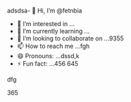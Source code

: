 adsdsa- 👋 Hi, I’m @fetnbia
- 👀 I’m interested in ...
- 🌱 I’m currently learning ...
- 💞️ I’m looking to collaborate on ...9355
- 📫 How to reach me ...fgh
- 😄 Pronouns: ...dssd,k
- ⚡ Fun fact: ...456
645
<!---54asds
fetnbia/fetnbia is a ✨ special ✨ reposisdftory besdfcause its `README.md` (this file) appears on your GitHub profile.
You can click the Preview link to take a look at yo53ur changes.653
--->dfg
365
